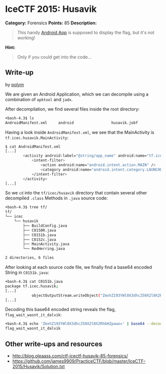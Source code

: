 # IceCTF 2015: Husavik

**Category:** Forensics
**Points:** 85
**Description:** 

> This handy [Android App](./husavik.apk) is supposed to display the flag, but it's not working!

**Hint:**

> Only if you could get into the code...

## Write-up

by [polym](https://github.com/abpolym)

We are given an Android Application, which we can decompile using a combination of `apktool` and `jadx`.

After decompilation, we find several files inside the root directory:

```bash
+bash-4.3$ ls
AndroidManifest.xml     android                 husavik.jobf            log                     res                     tf
```

Having a look inside `AndroidManifest.xml`, we see that the MainActivity is `tf.icec.husavik.MainActivity`:

```bash
$ cat AndroidManifest.xml
[...]
        <activity android:label="@string/app_name" android:name="tf.icec.husavik.MainActivity">
            <intent-filter>
                <action android:name="android.intent.action.MAIN" />
                <category android:name="android.intent.category.LAUNCHER" />
            </intent-filter>
        </activity>
[...]
```

So we `cd` into the `tf/icec/husavik` directory that contain several other decompiled `.class` Methods in `.java` source code:

```bash
+bash-4.3$ tree tf/
tf/
└── icec
    └── husavik
        ├── BuildConfig.java
        ├── C0150R.java
        ├── C0151b.java
        ├── C0152c.java
        ├── MainActivity.java
        └── RedHerring.java

2 directories, 6 files
```

After looking at each source code file, we finally find a base64 encoded String in `C0151b.java`:

```bash
+bash-4.3$ cat C0151b.java
package tf.icec.husavik;
[...]
            objectOutputStream.writeObject("ZmxhZ193YWl0X3dhc250X2l0X2RhbHZpawo=");
[...]
```

Decoding this base64 encoded string reveals the flag, `flag_wait_wasnt_it_dalvik`:

```bash
+bash-4.3$ echo 'ZmxhZ193YWl0X3dhc250X2l0X2RhbHZpawo=' | base64 --decode
flag_wait_wasnt_it_dalvik
```
## Other write-ups and resources

* <http://blog.oleaass.com/ctf-icectf-husavik-85-forensics/>
* <https://github.com/james9909/PracticeCTF/blob/master/IceCTF-2015/Husavik/Solution.txt>

